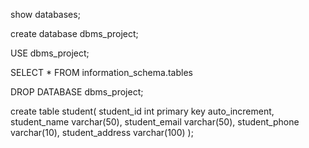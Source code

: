 show databases;

create database dbms_project;

USE dbms_project;

SELECT * FROM information_schema.tables

DROP DATABASE dbms_project;

create table student(
    student_id int primary key auto_increment,
    student_name varchar(50),
    student_email varchar(50),
    student_phone varchar(10),
    student_address varchar(100)
);

